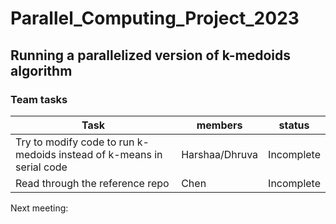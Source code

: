 # Parallel_Computing_Project_2023

## Running a parallelized version of k-medoids algorithm



### Team tasks

| Task  | members | status |
| ----- | ------- | ------ |
| Try to modify code to run k-medoids instead of k-means in serial code | Harshaa/Dhruva  | Incomplete |
| Read through the reference repo  | Chen | Incomplete |

Next meeting: 
